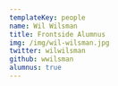```yaml
---
templateKey: people
name: Wil Wilsman
title: Frontside Alumnus
img: /img/wil-wilsman.jpg
twitter: wilwilsman
github: wwilsman
alumnus: true
---
```


